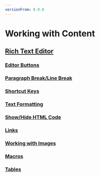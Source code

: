 ```yaml
---
versionFrom: 8.0.0
---
```


# Working with Content

## [Rich Text Editor](Rich-Text-Editor)

### [Editor Buttons](Rich-Text-Editor#editor-buttons)

### [Paragraph Break/Line Break](Rich-Text-Editor#paragraph-break-line-break)

### [Shortcut Keys](Rich-Text-Editor#shortcut-keys)

### [Text Formatting](Rich-Text-Editor#text-formatting)

### [Show/Hide HTML Code](Rich-Text-Editor#show-hide-html-code)

### [Links](Rich-Text-Editor#links)

### [Working with Images](Rich-Text-Editor#working-with-images)

### [Macros](Rich-Text-Editor#macros)

### [Tables](Rich-Text-Editor#tables)
